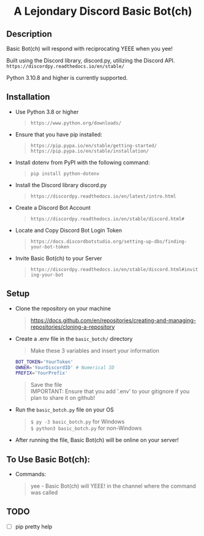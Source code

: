 <h1 align="center">A Lejondary Discord Basic Bot(ch)</h1>

## Description

Basic Bot(ch) will respond with reciprocating YEEE when you yee!  

Built using the Discord library, discord.py, utilizing the Discord API.  
`https://discordpy.readthedocs.io/en/stable/`   

Python 3.10.8 and higher is currently supported.   

## Installation

-  Use Python 3.8 or higher
   >`https://www.python.org/downloads/`
-  Ensure that you have pip installed:
   >`https://pip.pypa.io/en/stable/getting-started/`  
   >`https://pip.pypa.io/en/stable/installation/`
-  Install dotenv from PyPI with the following command:
   >`pip install python-dotenv`
-  Install the Discord library discord.py 
   >`https://discordpy.readthedocs.io/en/latest/intro.html`
-  Create a Discord Bot Account
   >`https://discordpy.readthedocs.io/en/stable/discord.html#`
-  Locate and Copy Discord Bot Login Token 
   >`https://docs.discordbotstudio.org/setting-up-dbs/finding-your-bot-token`
-  Invite Basic Bot(ch) to your Server
   >`https://discordpy.readthedocs.io/en/stable/discord.html#inviting-your-bot`

## Setup

-  Clone the repository on your machine  
   >https://docs.github.com/en/repositories/creating-and-managing-repositories/cloning-a-repository
-  Create a .env file in the `basic_botch/` directory  
   >Make these 3 variables and insert your information  
   ```bash
   BOT_TOKEN='YourToken'
   OWNER='YourDiscordID' # Numerical ID
   PREFIX='YourPrefix'
   ```
   >Save the file  
   >IMPORTANT: Ensure that you add '.env' to your gitignore if you plan to share it on github!
-  Run the `basic_botch.py` file on your OS
   >`$ py -3 basic_botch.py` for Windows  
   >`$ python3 basic_botch.py` for non-Windows
-  After running the file, Basic Bot(ch) will be online on your server!  

## To Use Basic Bot(ch):

-  Commands:
   >yee - Basic Bot(ch) will YEEE! in the channel where the command was called  

## TODO

- [ ] pip pretty help
